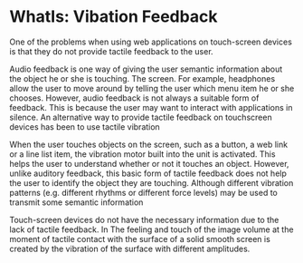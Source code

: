 # WhatIs: Vibation Feedback

One of the problems when using web applications on touch-screen devices is that they do not provide tactile feedback to 
the user.

Audio feedback is one way of giving the user semantic information about the object he or she is touching.
The screen. For example, headphones allow the user to move around by telling the user which menu item he or she chooses. 
However, audio feedback is not always a suitable form of feedback.
This is because the user may want to interact with applications in silence.
An alternative way to provide tactile feedback on touchscreen devices has been to use tactile vibration

When the user touches objects on the screen, such as a button, a web link or a line list item, the vibration motor built
 into the unit is activated. This helps the user to understand whether or not it touches an object. 
However, unlike auditory feedback, this basic form of tactile feedback does not help the user to identify the object they
 are touching. Although different vibration patterns (e.g. different rhythms or different force levels) may be used to 
 transmit some semantic information

Touch-screen devices do not have the necessary information due to the lack of tactile feedback. In The feeling and touch
 of the image volume at the moment of tactile contact with the surface of a solid smooth screen is created by the 
 vibration of the surface with different amplitudes. 